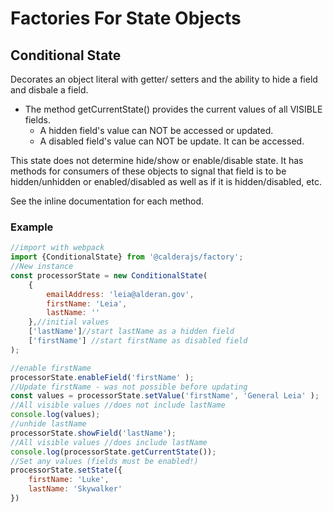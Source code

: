 # Factories For State Objects

## Conditional State

Decorates an object literal with getter/ setters and the ability to hide a field and disbale a field.

 * The method getCurrentState() provides the current values of all VISIBLE fields.
  	- A hidden field's value can NOT be accessed or updated.
 	- A disabled field's value can NOT be update. It can be accessed.
 	
This state does not determine hide/show or enable/disable state. It has methods for consumers of these objects to signal that field is to be hidden/unhidden or enabled/disabled as well as if it is hidden/disabled, etc.

See the inline documentation for each method.

### Example
```js
//import with webpack
import {ConditionalState} from '@calderajs/factory';
//New instance 
const processorState = new ConditionalState(
	{
        emailAddress: 'leia@alderan.gov',
        firstName: 'Leia',
        lastName: ''
    },//initial values
    ['lastName']//start lastName as a hidden field
    ['firstName'] //start firstName as disabled field
);

//enable firstName
processorState.enableField('firstName' );
//Update firstName - was not possible before updating
const values = processorState.setValue('firstName', 'General Leia' );
//All visible values //does not include lastName
console.log(values);
//unhide lastName
processorState.showField('lastName');
//All visible values //does include lastName
console.log(processorState.getCurrentState());
//Set any values (fields must be enabled!)
processorState.setState({
    firstName: 'Luke',
    lastName: 'Skywalker'
})
```
